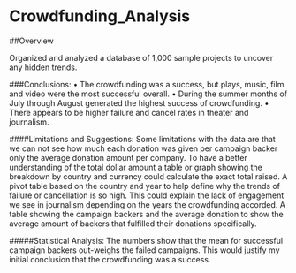 # Crowdfunding_Analysis

##Overview

Organized and analyzed a database of 1,000 sample projects to uncover any hidden trends.

###Conclusions:
•	The crowdfunding was a success, but plays, music, film and video were the most successful overall. 
•	During the summer months of July through August generated the highest success of crowdfunding.
•	There appears to be higher failure and cancel rates in theater and journalism.

####Limitations and Suggestions: 
Some limitations with the data are that we can not see how much each donation was given per campaign backer only the average donation amount per company. 
To have a better understanding of the total dollar amount a table or graph showing the breakdown by country and currency could calculate the exact total raised.
A pivot table based on the country and year to help define why the trends of failure or cancellation is so high. This could explain the lack of engagement we see in journalism depending on the years the crowdfunding accorded. 
A table showing the campaign backers and the average donation to show the average amount of backers that fulfilled their donations specifically. 

#####Statistical Analysis:
The numbers show that the mean for successful campaign backers out-weighs the failed campaigns. This would justify my initial conclusion that the crowdfunding was a success. 
